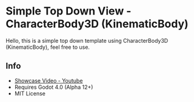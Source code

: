 # Simple Top Down View - CharacterBody3D (KinematicBody)
Hello, this is a simple top down template using CharacterBody3D (KinematicBody), feel free to use.

## Info
 - [Showcase Video - Youtube](https://www.youtube.com/watch?v=6SXkMypr18M)
 - Requires Godot 4.0 (Alpha 12+)
 - MIT License
